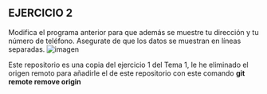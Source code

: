 ## EJERCICIO 2

Modifica el programa anterior para que además se muestre tu dirección y tu número de teléfono. Asegurate de que los datos se muestran en líneas separadas.
![imagen](java_ejercicio_t01_ej02/img/result.png)


Este repositorio es una copia del ejercicio 1 del Tema 1, le he eliminado el origen remoto para añadirle el de este repositorio con este comando
**git remote remove origin**

